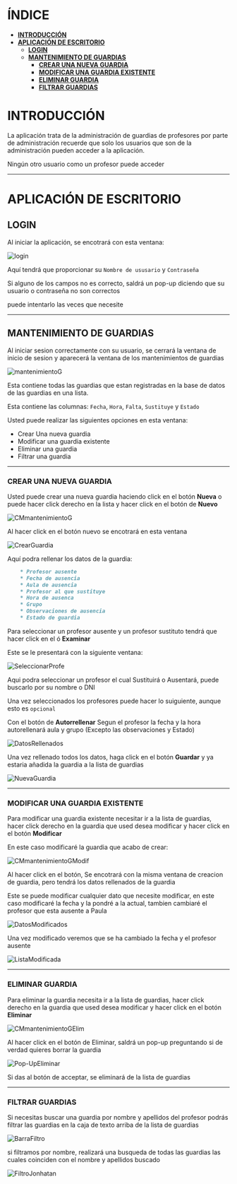 # **ÍNDICE**
- [**INTRODUCCIÓN**](#introducción)
- [**APLICACIÓN DE ESCRITORIO**](#aplicación-de-escritorio)
  - [**LOGIN**](#login)
  - [**MANTENIMIENTO DE GUARDIAS**](#mantenimiento-de-guardias)
    - [**CREAR UNA NUEVA GUARDIA**](#crear-una-nueva-guardia)
    - [**MODIFICAR UNA GUARDIA EXISTENTE**](#modificar-una-guardia-existente)
    - [**ELIMINAR GUARDIA**](#eliminar-guardia)
    - [**FILTRAR GUARDIAS**](#filtrar-guardias)
      
    
# **INTRODUCCIÓN**

La aplicación trata de la administración de guardias de profesores por parte de administración
recuerde que solo los usuarios que son de la administración pueden acceder a la aplicación.

Ningún otro usuario como un profesor puede acceder

---

# **APLICACIÓN DE ESCRITORIO**

## **LOGIN**

Al iniciar la aplicación, se encotrará con esta ventana:

![login]

Aquí tendrá que proporcionar su `Nombre de ususario` y `Contraseña`

Si alguno de los campos no es correcto, saldrá un pop-up diciendo que su usuario o contraseña no son correctos

puede intentarlo las veces que necesite

---

## **MANTENIMIENTO DE GUARDIAS**
Al iniciar sesion correctamente con su usuario, se cerrará la ventana de inicio de sesion y aparecerá la ventana de los mantenimientos de guardias

![mantenimientoG]

Esta contiene todas las guardias que estan registradas en la base de datos de las guardias
en una lista.

Esta contiene las columnas: `Fecha`, `Hora`, `Falta`, `Sustituye` y `Estado`

Usted puede realizar las siguientes opciones en esta ventana:

  * Crear Una nueva guardia
  * Modificar una guardia existente
  * Eliminar una guardia
  * Filtrar una guardia

---

### **CREAR UNA NUEVA GUARDIA**

Usted puede crear una nueva guardia haciendo click en el botón **Nueva**
o puede hacer click derecho en la lista y hacer click en el botón de **Nuevo**

![CMmantenimientoG]

Al hacer click en el botón nuevo se encotrará en esta ventana

![CrearGuardia]

Aquí podra rellenar los datos de la guardia:

```markdown
    * Profesor ausente
    * Fecha de ausencia
    * Aula de ausencia
    * Profesor al que sustituye
    * Hora de ausenca
    * Grupo
    * Observaciones de ausencia
    * Estado de guardia
````

Para seleccionar un profesor ausente y un profesor sustituto
tendrá que hacer click en el ó **Examinar**

Este se le presentará con la siguiente ventana:

![SeleccionarProfe]

Aqui podra seleccionar un profesor el cual Sustituirá o Ausentará, 
puede buscarlo por su nombre o DNI

Una vez seleccionados los profesores puede hacer lo suiguiente, aunque esto es `opcional`

Con el botón de **Autorrellenar** 
Segun el profesor la fecha y la hora autorellenará aula y grupo (Excepto las observaciones y Estado)

![DatosRellenados]

Una vez rellenado todos los datos, haga click en el botón **Guardar** y ya estaria añadida la guardia a la lista de guardias

![NuevaGuardia]

---

### **MODIFICAR UNA GUARDIA EXISTENTE**

Para modificar una guardia existente necesitar ir a la lista de guardias, hacer click derecho en la guardia que used desea modificar y hacer click en el botón **Modificar**

En este caso modificaré la guardia que acabo de crear:

![CMmantenimientoGModif]

Al hacer click en el botón, Se encotrará con la misma ventana de creacion de guardia, pero tendrá los datos rellenados de la guardia

Este se puede modificar cualquier dato que necesite modificar, en este caso modificaré la fecha y la pondré a la actual, tambien cambiaré el profesor que esta ausente a Paula

![DatosModificados]

Una vez modificado veremos que se ha cambiado la fecha y el profesor ausente

![ListaModificada]

---

### **ELIMINAR GUARDIA**

Para eliminar la guardia necesita ir a la lista de guardias, hacer click derecho en la guardia que used desea modificar y hacer click en el botón **Eliminar**

![CMmantenimientoGElim]

Al hacer click en el botón de Eliminar, saldrá un pop-up preguntando si de verdad quieres borrar la guardia

![Pop-UpEliminar]

Si das al botón de acceptar, se eliminará de la lista de guardias

---

### **FILTRAR GUARDIAS**

Si necesitas buscar una guardia por nombre y apellidos del profesor podrás filtrar las guardias en la caja de texto arriba de la lista de guardias

![BarraFiltro]

si filtramos por nombre, realizará una busqueda de todas las guardias las cuales coinciden con el nombre y apellidos buscado

![FiltroJonhatan]



[login]: imagenesManual/Login.png "Ventana de Login"
[mantenimientoG]: imagenesManual/Mantenimiento_Guardias.png "Ventana de Mantenimiento de guardias"
[CMmantenimientoG]: imagenesManual/ContextMNuevo.png "ContextMenu de Mantenimiento de guardias"

[CrearGuardia]: imagenesManual/Nueva_Guardia.png "Ventana de Nueva guardia"
[SeleccionarProfe]: imagenesManual/Seleccionar_Profesor.png "Seleccionar profesor"
[DatosRellenados]: imagenesManual/Guardia_Datos.png "Datos rellenados en la nueva guardia"
[NuevaGuardia]: imagenesManual/Nueva_Guardia_Nuevo.png "Mostrando nueva guardia"

[CMmantenimientoGModif]: imagenesManual/ContextMModificar.png "ContextMenu de Mantenimiento de guardias para modificar"
[DatosModificados]: imagenesManual/Datos_Modificados.png "Datos modificados en guardia"
[ListaModificada]: imagenesManual/Lista_Modificadas.png "Profesor cambiado"


[CMmantenimientoGElim]: imagenesManual/ContextMEliminar.png "ContextMenu de Mantenimiento de guardias para eliminar"
[Pop-UpEliminar]: imagenesManual/MessageBox_Eliminar.png "pop-up para eliminar"


[BarraFiltro]: imagenesManual/Barra_filtro.png "barra de filtro"
[FiltroJonhatan]: imagenesManual/Filtro_Jonhatan.png "filtro jonhatan"